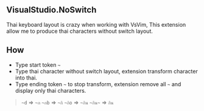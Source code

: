 ## VisualStudio.NoSwitch

Thai keyboard layout is crazy when working with VsVim,
This extension allow me to produce thai characters without switch layout.

## How

- Type start token `~`
- Type thai character without switch layout, extension transform character into thai.
- Type ending token `~` to stop transform, extension remove all `~` and display only thai characters.

> `~d`    => `~ก`
> `~กb`   => `~กิ`
> `~กิo`   => `~กิน`
> `~กิน~`  => `กิน`